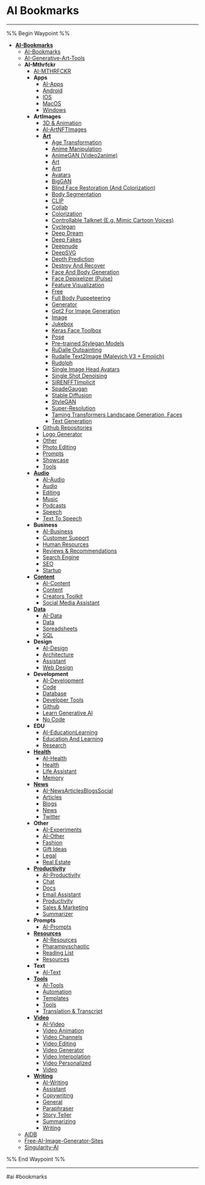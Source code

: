 # AI Bookmarks

---

%% Begin Waypoint %%
- **[AI-Bookmarks](../../..//AI-Resources/AI-Bookmarks/AI-Bookmarks.md)**
	- [AI-Bookmarks](../../..//AI-Resources/AI-Bookmarks/AI-Bookmarks.md)
	- [AI-Generative-Art-Tools](AI-Generative-Art-Tools.md)
	- **AI-Mthrfckr**
		- [AI-MTHRFCKR](AI-Mthrfckr/AI-MTHRFCKR.md)
		- **Apps**
			- [AI-Apps](AI-Mthrfckr/Apps/AI-Apps.md)
			- [Android](AI-Mthrfckr/Apps/Android.md)
			- [IOS](AI-Mthrfckr/Apps/IOS.md)
			- [MacOS](AI-Mthrfckr/Apps/MacOS.md)
			- [Windows](AI-Mthrfckr/Apps/Windows.md)
		- **ArtImages**
			- [3D & Animation](AI-Mthrfckr/ArtImages/3D%20&%20Animation.md)
			- [AI-ArtNFTImages](AI-Mthrfckr/ArtImages/AI-ArtNFTImages.md)
			- **[Art](AI-Mthrfckr/ArtImages/Art/Art.md)**
				- [Age Transformation](AI-Mthrfckr/ArtImages/Art/Age%20Transformation.md)
				- [Anime Manipulation](AI-Mthrfckr/ArtImages/Art/Anime%20Manipulation.md)
				- [AnimeGAN (Video2anime)](AI-Mthrfckr/ArtImages/Art/AnimeGAN%20(Video2anime).md)
				- [Art](AI-Mthrfckr/ArtImages/Art/Art.md)
				- [Artt](AI-Mthrfckr/ArtImages/Art/Artt.md)
				- [Avatars](AI-Mthrfckr/ArtImages/Art/Avatars.md)
				- [BigGAN](AI-Mthrfckr/ArtImages/Art/BigGAN.md)
				- [Blind Face Restoration (And Colorization)](AI-Mthrfckr/ArtImages/Art/Blind%20Face%20Restoration%20(And%20Colorization).md)
				- [Body Segmentation](AI-Mthrfckr/ArtImages/Art/Body%20Segmentation.md)
				- [CLIP](AI-Mthrfckr/ArtImages/Art/CLIP.md)
				- [Collab](AI-Mthrfckr/ArtImages/Art/Collab.md)
				- [Colorization](AI-Mthrfckr/ArtImages/Art/Colorization.md)
				- [Controllable Talknet (E.g. Mimic Cartoon Voices)](AI-Mthrfckr/ArtImages/Art/Controllable%20Talknet%20(E.g.%20Mimic%20Cartoon%20Voices).md)
				- [Cyclegan](AI-Mthrfckr/ArtImages/Art/Cyclegan.md)
				- [Deep Dream](AI-Mthrfckr/ArtImages/Art/Deep%20Dream.md)
				- [Deep Fakes](AI-Mthrfckr/ArtImages/Art/Deep%20Fakes.md)
				- [Deepnude](AI-Mthrfckr/ArtImages/Art/Deepnude.md)
				- [DeepSVG](AI-Mthrfckr/ArtImages/Art/DeepSVG.md)
				- [Depth Prediction](AI-Mthrfckr/ArtImages/Art/Depth%20Prediction.md)
				- [Destroy And Recover](AI-Mthrfckr/ArtImages/Art/Destroy%20And%20Recover.md)
				- [Face And Body Generation](AI-Mthrfckr/ArtImages/Art/Face%20And%20Body%20Generation.md)
				- [Face Depixelizer (Pulse)](AI-Mthrfckr/ArtImages/Art/Face%20Depixelizer%20(Pulse).md)
				- [Feature Visualization](AI-Mthrfckr/ArtImages/Art/Feature%20Visualization.md)
				- [Free](AI-Mthrfckr/ArtImages/Art/Free.md)
				- [Full Body Puppeteering](AI-Mthrfckr/ArtImages/Art/Full%20Body%20Puppeteering.md)
				- [Generator](AI-Mthrfckr/ArtImages/Art/Generator.md)
				- [Gpt2 For Image Generation](AI-Mthrfckr/ArtImages/Art/Gpt2%20For%20Image%20Generation.md)
				- [Image](AI-Mthrfckr/ArtImages/Art/Image.md)
				- [Jukebox](AI-Mthrfckr/ArtImages/Art/Jukebox.md)
				- [Keras Face Toolbox](AI-Mthrfckr/ArtImages/Art/Keras%20Face%20Toolbox.md)
				- [Pose](AI-Mthrfckr/ArtImages/Art/Pose.md)
				- [Pre–trained Stylegan Models](AI-Mthrfckr/ArtImages/Art/Pre–trained%20Stylegan%20Models.md)
				- [RuDalle Outpainting](AI-Mthrfckr/ArtImages/Art/RuDalle%20Outpainting.md)
				- [Rudalle Text2Image (Malevich V3 + Emojich)](AI-Mthrfckr/ArtImages/Art/Rudalle%20Text2Image%20(Malevich%20V3%20+%20Emojich).md)
				- [Rudolph](AI-Mthrfckr/ArtImages/Art/Rudolph.md)
				- [Single Image Head Avatars](AI-Mthrfckr/ArtImages/Art/Single%20Image%20Head%20Avatars.md)
				- [Single Shot Denoising](AI-Mthrfckr/ArtImages/Art/Single%20Shot%20Denoising.md)
				- [SIRENFFTImplicit](AI-Mthrfckr/ArtImages/Art/SIRENFFTImplicit.md)
				- [SpadeGaugan](AI-Mthrfckr/ArtImages/Art/SpadeGaugan.md)
				- [Stable Diffusion](AI-Mthrfckr/ArtImages/Art/Stable%20Diffusion.md)
				- [StyleGAN](AI-Mthrfckr/ArtImages/Art/StyleGAN.md)
				- [Super-Resolution](AI-Mthrfckr/ArtImages/Art/Super-Resolution.md)
				- [Taming Transformers Landscape Generation, Faces](AI-Mthrfckr/ArtImages/Art/Taming%20Transformers%20Landscape%20Generation,%20Faces.md)
				- [Text Generation](AI-Mthrfckr/ArtImages/Art/Text%20Generation.md)
			- [Github Repositories](AI-Mthrfckr/ArtImages/Github%20Repositories.md)
			- [Logo Generator](AI-Mthrfckr/ArtImages/Logo%20Generator.md)
			- [Other](AI-Mthrfckr/ArtImages/Other.md)
			- [Photo Editing](AI-Mthrfckr/ArtImages/Photo%20Editing.md)
			- [Prompts](AI-Mthrfckr/ArtImages/Prompts.md)
			- [Showcase](AI-Mthrfckr/ArtImages/Showcase.md)
			- [Tools](AI-Mthrfckr/ArtImages/Tools.md)
		- **[Audio](AI-Mthrfckr/Audio/Audio.md)**
			- [AI-Audio](AI-Mthrfckr/Audio/AI-Audio.md)
			- [Audio](AI-Mthrfckr/Audio/Audio.md)
			- [Editing](AI-Mthrfckr/Audio/Editing.md)
			- [Music](AI-Mthrfckr/Audio/Music.md)
			- [Podcasts](AI-Mthrfckr/Audio/Podcasts.md)
			- [Speech](AI-Mthrfckr/Audio/Speech.md)
			- [Text To Speech](AI-Mthrfckr/Audio/Text%20To%20Speech.md)
		- **Business**
			- [AI-Business](AI-Mthrfckr/Business/AI-Business.md)
			- [Customer Support](AI-Mthrfckr/Business/Customer%20Support.md)
			- [Human Resources](AI-Mthrfckr/Business/Human%20Resources.md)
			- [Reviews & Recommendations](AI-Mthrfckr/Business/Reviews%20&%20Recommendations.md)
			- [Search Engine](AI-Mthrfckr/Business/Search%20Engine.md)
			- [SEO](AI-Mthrfckr/Business/SEO.md)
			- [Startup](AI-Mthrfckr/Business/Startup.md)
		- **[Content](AI-Mthrfckr/Content/Content.md)**
			- [AI-Content](AI-Mthrfckr/Content/AI-Content.md)
			- [Content](AI-Mthrfckr/Content/Content.md)
			- [Creators Toolkit](AI-Mthrfckr/Content/Creators%20Toolkit.md)
			- [Social Media Assistant](AI-Mthrfckr/Content/Social%20Media%20Assistant.md)
		- **[Data](AI-Mthrfckr/Data/Data.md)**
			- [AI-Data](AI-Mthrfckr/Data/AI-Data.md)
			- [Data](AI-Mthrfckr/Data/Data.md)
			- [Spreadsheets](AI-Mthrfckr/Data/Spreadsheets.md)
			- [SQL](AI-Mthrfckr/Data/SQL.md)
		- **Design**
			- [AI-Design](AI-Mthrfckr/Design/AI-Design.md)
			- [Architecture](AI-Mthrfckr/Design/Architecture.md)
			- [Assistant](AI-Mthrfckr/Design/Assistant.md)
			- [Web Design](AI-Mthrfckr/Design/Web%20Design.md)
		- **Development**
			- [AI-Development](AI-Mthrfckr/Development/AI-Development.md)
			- [Code](AI-Mthrfckr/Development/Code.md)
			- [Database](AI-Mthrfckr/Development/Database.md)
			- [Developer Tools](AI-Mthrfckr/Development/Developer%20Tools.md)
			- [Github](AI-Mthrfckr/Development/Github.md)
			- [Learn Generative AI](AI-Mthrfckr/Development/Learn%20Generative%20AI.md)
			- [No Code](AI-Mthrfckr/Development/No%20Code.md)
		- **EDU**
			- [AI-EducationLearning](AI-Mthrfckr/EDU/AI-EducationLearning.md)
			- [Education And Learning](AI-Mthrfckr/EDU/Education%20And%20Learning.md)
			- [Research](AI-Mthrfckr/EDU/Research.md)
		- **[Health](AI-Mthrfckr/Health/Health.md)**
			- [AI-Health](AI-Mthrfckr/Health/AI-Health.md)
			- [Health](AI-Mthrfckr/Health/Health.md)
			- [Life Assistant](AI-Mthrfckr/Health/Life%20Assistant.md)
			- [Memory](AI-Mthrfckr/Health/Memory.md)
		- **[News](AI-Mthrfckr/News/News.md)**
			- [AI-NewsArticlesBlogsSocial](AI-Mthrfckr/News/AI-NewsArticlesBlogsSocial.md)
			- [Articles](AI-Mthrfckr/News/Articles.md)
			- [Blogs](AI-Mthrfckr/News/Blogs.md)
			- [News](AI-Mthrfckr/News/News.md)
			- [Twitter](AI-Mthrfckr/News/Twitter.md)
		- **Other**
			- [AI-Experiments](AI-Mthrfckr/Other/AI-Experiments.md)
			- [AI-Other](AI-Mthrfckr/Other/AI-Other.md)
			- [Fashion](AI-Mthrfckr/Other/Fashion.md)
			- [Gift Ideas](AI-Mthrfckr/Other/Gift%20Ideas.md)
			- [Legal](AI-Mthrfckr/Other/Legal.md)
			- [Real Estate](AI-Mthrfckr/Other/Real%20Estate.md)
		- **[Productivity](AI-Mthrfckr/Productivity/Productivity.md)**
			- [AI-Productivity](AI-Mthrfckr/Productivity/AI-Productivity.md)
			- [Chat](AI-Mthrfckr/Productivity/Chat.md)
			- [Docs](AI-Mthrfckr/Productivity/Docs.md)
			- [Email Assistant](AI-Mthrfckr/Productivity/Email%20Assistant.md)
			- [Productivity](AI-Mthrfckr/Productivity/Productivity.md)
			- [Sales & Marketing](AI-Mthrfckr/Productivity/Sales%20&%20Marketing.md)
			- [Summarizer](AI-Mthrfckr/Productivity/Summarizer.md)
		- **Prompts**
			- [AI-Prompts](AI-Mthrfckr/Prompts/AI-Prompts.md)
		- **[Resources](AI-Mthrfckr/Resources/Resources.md)**
			- [AI-Resources](AI-Mthrfckr/Resources/AI-Resources.md)
			- [Pharampyschaotic](AI-Mthrfckr/Resources/Pharampyschaotic.md)
			- [Reading List](AI-Mthrfckr/Resources/Reading%20List.md)
			- [Resources](AI-Mthrfckr/Resources/Resources.md)
		- **Text**
			- [AI-Text](AI-Mthrfckr/Text/AI-Text.md)
		- **[Tools](AI-Mthrfckr/Tools/Tools.md)**
			- [AI-Tools](AI-Mthrfckr/Tools/AI-Tools.md)
			- [Automation](AI-Mthrfckr/Tools/Automation.md)
			- [Templates](AI-Mthrfckr/Tools/Templates.md)
			- [Tools](AI-Mthrfckr/Tools/Tools.md)
			- [Translation & Transcript](AI-Mthrfckr/Tools/Translation%20&%20Transcript.md)
		- **[Video](AI-Mthrfckr/Video/Video.md)**
			- [AI-Video](AI-Mthrfckr/Video/AI-Video.md)
			- [Video Animation](AI-Mthrfckr/Video/Video%20Animation.md)
			- [Video Channels](AI-Mthrfckr/Video/Video%20Channels.md)
			- [Video Editing](AI-Mthrfckr/Video/Video%20Editing.md)
			- [Video Generator](AI-Mthrfckr/Video/Video%20Generator.md)
			- [Video Interpolation](AI-Mthrfckr/Video/Video%20Interpolation.md)
			- [Video Personalized](AI-Mthrfckr/Video/Video%20Personalized.md)
			- [Video](AI-Mthrfckr/Video/Video.md)
		- **[Writing](AI-Mthrfckr/Writing/Writing.md)**
			- [AI-Writing](AI-Mthrfckr/Writing/AI-Writing.md)
			- [Assistant](AI-Mthrfckr/Writing/Assistant.md)
			- [Copywriting](AI-Mthrfckr/Writing/Copywriting.md)
			- [General](AI-Mthrfckr/Writing/General.md)
			- [Paraphraser](AI-Mthrfckr/Writing/Paraphraser.md)
			- [Story Teller](AI-Mthrfckr/Writing/Story%20Teller.md)
			- [Summarizing](AI-Mthrfckr/Writing/Summarizing.md)
			- [Writing](AI-Mthrfckr/Writing/Writing.md)
	- [AIDB](AIDB.md)
	- [Free-AI-Image-Generator-Sites](Free-AI-Image-Generator-Sites.md)
	- [Singularity-AI](Singularity-AI.md)

%% End Waypoint %%

---

#ai #bookmarks
